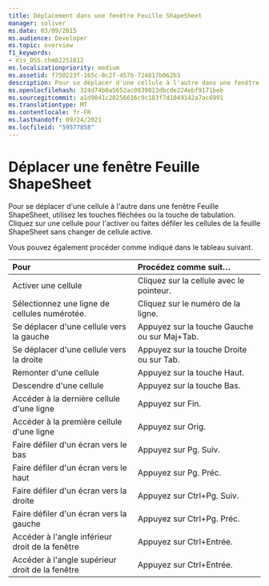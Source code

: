 ```yaml
---
title: Déplacement dans une fenêtre Feuille ShapeSheet
manager: soliver
ms.date: 03/09/2015
ms.audience: Developer
ms.topic: overview
f1_keywords:
- Vis_DSS.chm82251812
ms.localizationpriority: medium
ms.assetid: f750223f-165c-8c2f-457b-724817b062b3
description: Pour se déplacer d'une cellule à l'autre dans une fenêtre Feuille ShapeSheet, utilisez les touches fléchées ou la touche de tabulation. Cliquez sur une cellule pour l'activer ou faites défiler les cellules de la feuille ShapeSheet sans changer de cellule active.
ms.openlocfilehash: 324d74b0a5652ac0839813dbcde224ebf9171beb
ms.sourcegitcommit: a1d9041c20256616c9c183f7d1049142a7ac6991
ms.translationtype: MT
ms.contentlocale: fr-FR
ms.lasthandoff: 09/24/2021
ms.locfileid: "59577858"
---
```

# <a name="move-around-a-shapesheet-window"></a>Déplacer une fenêtre Feuille ShapeSheet

Pour se déplacer d'une cellule à l'autre dans une fenêtre Feuille ShapeSheet, utilisez les touches fléchées ou la touche de tabulation. Cliquez sur une cellule pour l'activer ou faites défiler les cellules de la feuille ShapeSheet sans changer de cellule active.
  
Vous pouvez également procéder comme indiqué dans le tableau suivant.
  
|**Pour**|**Procédez comme suit…**|
|:-----|:-----|
| Activer une cellule  <br/> | Cliquez sur la cellule avec le pointeur.  <br/> |
| Sélectionnez une ligne de cellules numérotée.  <br/> | Cliquez sur le numéro de la ligne.  <br/> |
| Se déplacer d'une cellule vers la gauche  <br/> | Appuyez sur la touche Gauche ou sur Maj+Tab.  <br/> |
| Se déplacer d'une cellule vers la droite  <br/> | Appuyez sur la touche Droite ou sur Tab.  <br/> |
| Remonter d'une cellule  <br/> | Appuyez sur la touche Haut.  <br/> |
| Descendre d'une cellule  <br/> | Appuyez sur la touche Bas.  <br/> |
| Accéder à la dernière cellule d'une ligne  <br/> | Appuyez sur Fin.  <br/> |
| Accéder à la première cellule d'une ligne  <br/> | Appuyez sur Orig.  <br/> |
| Faire défiler d'un écran vers le bas  <br/> | Appuyez sur Pg. Suiv.  <br/> |
| Faire défiler d'un écran vers le haut  <br/> | Appuyez sur Pg. Préc.  <br/> |
| Faire défiler d'un écran vers la droite  <br/> | Appuyez sur Ctrl+Pg. Suiv.  <br/> |
| Faire défiler d'un écran vers la gauche  <br/> | Appuyez sur Ctrl+Pg. Préc.  <br/> |
| Accéder à l'angle inférieur droit de la fenêtre  <br/> | Appuyez sur Ctrl+Entrée.  <br/> |
| Accéder à l'angle supérieur droit de la fenêtre  <br/> | Appuyez sur Ctrl+Entrée.  <br/> |
   

